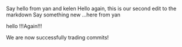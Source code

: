 Say hello from yan and kelen
Hello again, this is our second edit to the markdown
Say something new ...here from yan

hello !!!Again!!!

We are now successfully trading commits!
